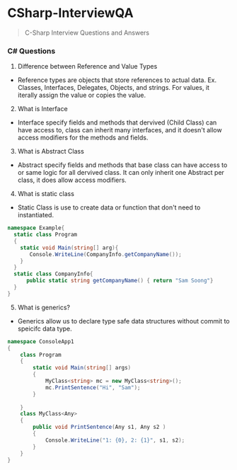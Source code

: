 # CSharp-InterviewQA
> C-Sharp Interview Questions and Answers
### C# Questions

1. Difference between Reference and Value Types
* Reference types are objects that store references to actual data. Ex. Classes, Interfaces, Delegates, Objects, and strings. For values, it iterally assign the value or copies the value.
2. What is Interface
* Interface specify fields and methods that dervived (Child Class) can have access to, class can inherit many interfaces, and it doesn't allow access modifiers for the methods and fields.
3. What is Abstract Class
* Abstract specify fields and methods that base class can have access to or same logic for all dervived class. It can only inherit one Abstract per class, it does allow access modifiers.
4. What is static class
* Static Class is use to create data or function that don't need to instantiated.
```c#
namespace Example{
  static class Program
  {
    static void Main(string[] arg){
       Console.WriteLine(CompanyInfo.getCompanyName());
    }
  }
  static class CompanyInfo{
      public static string getCompanyName() { return "Sam Soong"}
  }
}
```
5. What is generics?
* Generics allow us to declare type safe data structures without commit to speicifc data type.
```c#
namespace ConsoleApp1
{
    class Program
    {
        static void Main(string[] args)
        {
            MyClass<string> mc = new MyClass<string>();
            mc.PrintSentence("Hi", "Sam");
        }
        
    }
    class MyClass<Any>
    {
        public void PrintSentence(Any s1, Any s2 )
        {
            Console.WriteLine("1: {0}, 2: {1}", s1, s2);
        }
    }
}
```
